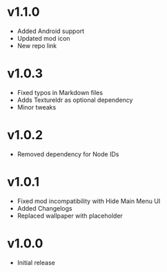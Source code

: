 # v1.1.0
 * Added Android support
 * Updated mod icon
 * New repo link

# v1.0.3

 * Fixed typos in Markdown files
 * Adds Textureldr as optional dependency
 * Minor tweaks

# v1.0.2

 * Removed dependency for Node IDs

# v1.0.1

 * Fixed mod incompatibility with Hide Main Menu UI
 * Added Changelogs
 * Replaced wallpaper with placeholder

# v1.0.0

 * Initial release
